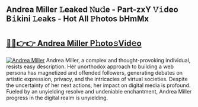 ## Andrea Miller 𝙻eaked 𝙽u𝚍e - Part-zxY 𝚅𝚒deo B𝚒kini 𝙻eaks - Hot All 𝙿hotos bHmMx

# <h2><a href="http://ld0sglk.urlbe.top/?page=Andrea+Miller">🔗🔗👉👉 Andrea Miller P𝚑oto𝚜Vid𝚎o</a></h2>

[![Andrea Miller](https://i.imgur.com/eBuTRDB.gif)](http://ld0sglk.urlbe.top/?page=Andrea+Miller)
Andrea Miller, a complex and thought-provoking individual, resists easy description. Her unorthodox approach to building a web persona has magnetized and offended followers, generating debates on artistic expression, privacy, and the intricacies of virtual societies. Despite the uncertainty of her next actions, her impact on digital media is profound. Fueled by an unyielding resolve and undeniable enchantment, Andrea Miller progress in the digital realm is unyielding.
